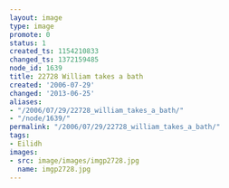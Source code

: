 ```yaml
---
layout: image
type: image
promote: 0
status: 1
created_ts: 1154210833
changed_ts: 1372159485
node_id: 1639
title: 22728 William takes a bath
created: '2006-07-29'
changed: '2013-06-25'
aliases:
- "/2006/07/29/22728_william_takes_a_bath/"
- "/node/1639/"
permalink: "/2006/07/29/22728_william_takes_a_bath/"
tags:
- Eilidh
images:
- src: image/images/imgp2728.jpg
  name: imgp2728.jpg
---
```


